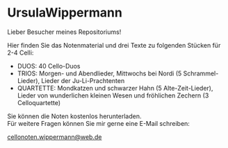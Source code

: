 # UrsulaWippermann

Lieber Besucher meines Repositoriums!

Hier finden Sie das Notenmaterial und drei Texte zu folgenden Stücken für 2-4 Celli:

- DUOS: 40 Cello-Duos 
- TRIOS: Morgen- und Abendlieder, Mittwochs bei Nordi (5 Schrammel-Lieder), Lieder der Ju-Li-Prachtenten
- QUARTETTE: Mondkatzen und schwarzer Hahn (5 Alte-Zeit-Lieder), Lieder von wunderlichen kleinen Wesen und fröhlichen Zechern (3 Celloquartette)
  
Sie können die Noten kostenlos herunterladen.  
Für weitere Fragen können Sie mir gerne eine E-Mail schreiben:
  
  cellonoten.wippermann@web.de
